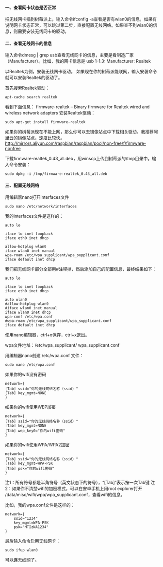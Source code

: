 #### 一、查看网卡状态是否正常

把无线网卡插到树莓派上，输入命令ifconfig -a查看是否有wlan0的信息，如果有说明网卡状态正常，可以跳过第二步，直接配置无线网络。如果查不到wlan0的信息，则需要安装无线网卡的驱动。

#### 二、查看无线网卡的信息

输入命令dmesg | grep usb查看无线网卡的信息，主要是看制造厂家（Manufacturer）。比如，我的网卡信息是
usb 1-1.3: Manufacturer: Realtek

以Realtek为例，安装无线网卡驱动。
如果现在你的树莓派能联网，输入安装命令就可以安装Realtek的驱动了。

首先搜索Realtek驱动：

```
apt-cache search realtek
```

看到下面信息：
firmware-realtek – Binary firmware for Realtek wired and wireless network adapters
安装Realtek驱动：

```
sudo apt-get install firmware-realtek
```

如果你的树莓派现在不能上网，那么你可以去镜像站点中下载相关驱动。我推荐阿里云的镜像站点，速度比较快。http://mirrors.aliyun.com/raspbian/raspbian/pool/non-free/f/firmware-nonfree

下载firmware-realtek_0.43_all.deb，用winscp上传到树莓派的/tmp目录中。输入命令安装：

```
sudo dpkg -i /tmp/firmware-realtek_0.43_all.deb
```

#### 三、配置无线网络

用编辑器nano打开interfaces文件

```
sudo nano /etc/network/interfaces
```

我的interfaces文件是这样的：

```
auto lo

iface lo inet loopback
iface eth0 inet dhcp

allow-hotplug wlan0
iface wlan0 inet manual
wpa-roam /etc/wpa_supplicant/wpa_supplicant.conf
iface default inet dhcp

```

我们把无线网卡部分全部用#注释掉，然后添加自己的配置信息，最终结果如下：

```
auto lo

iface lo inet loopback
iface eth0 inet dhcp

auto wlan0
#allow-hotplug wlan0
#iface wlan0 inet manual
iface wlan0 inet dhcp
wpa-conf /etc/wpa.conf
#wpa-roam /etc/wpa_supplicant/wpa_supplicant.conf
iface default inet dhcp

```

使用nano编辑器，ctrl+o保存，ctrl+x退出。

wpa文件地址：/etc/wpa_supplicant/ wpa_supplicant.conf

用编辑器nano创建 /etc/wpa.conf 文件：

```
sudo nano /etc/wpa.conf
```

如果你的wifi没有密码

```
network={
[Tab] ssid="你的无线网络名称（ssid）"
[Tab] key_mgmt=NONE
}
```

如果你的wifi使用WEP加密

```
network={
[Tab] ssid="你的无线网络名称（ssid）"
[Tab] key_mgmt=NONE
[Tab] wep_key0="你的wifi密码"
}
```

如果你的wifi使用WPA/WPA2加密

```
network={
[Tab] ssid="你的无线网络名称（ssid）"
[Tab] key_mgmt=WPA-PSK
[Tab] psk="你的wifi密码"
}
```

注1：所有符号都是半角符号（英文状态下的符号），“[Tab]”表示按一次Tab键
注2：如果你不清楚wifi的加密模式，可以在安卓手机上用root explorer打开 /data/misc/wifi/wpa/wpa_supplicant.conf，查看wifi的信息。

比如，我的wpa.conf文件是这样的：

```
network={
    ssid="1234"
    key_mgmt=WPA-PSK
    psk="MTIzNA1234"
}
```

最后输入命令启用无线网卡：

```
sudo ifup wlan0
```

可以连无线网了。
